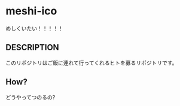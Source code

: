 meshi-ico
=========


めしくいたい！！！！！


## DESCRIPTION

このリポジトリはご飯に連れて行ってくれるヒトを募るリポジトリです。

## How?

どうやってつのるの?
